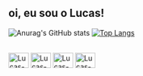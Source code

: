 ## oi, eu sou o Lucas!


![Anurag's GitHub stats](https://github-readme-stats.vercel.app/api?username=lucasotaviorafael&show_icons=true&theme=merko)
[![Top Langs](https://github-readme-stats.vercel.app/api/top-langs/?username=lucasotaviorafael&theme=merko)](https://github.com/anuraghazra/github-readme-stats)

<div style="display: inline_block"><br>
 
  <img align="center" alt="Lucas-python" height="30" width="40" src="https://cdn.jsdelivr.net/gh/devicons/devicon@latest/icons/python/python-plain.svg">
  <img align="center" alt="Lucas-java" height="30" width="40" src="https://cdn.jsdelivr.net/gh/devicons/devicon@latest/icons/java/java-plain.svg">
   <img align="center" alt="Lucas-c" height="30" width="40" src="https://cdn.jsdelivr.net/gh/devicons/devicon@latest/icons/c/c-original.svg">
  <img align="center" alt="Lucas-c++" height="30" width="40" src="https://cdn.jsdelivr.net/gh/devicons/devicon@latest/icons/cplusplus/cplusplus-original.svg">
</div>
